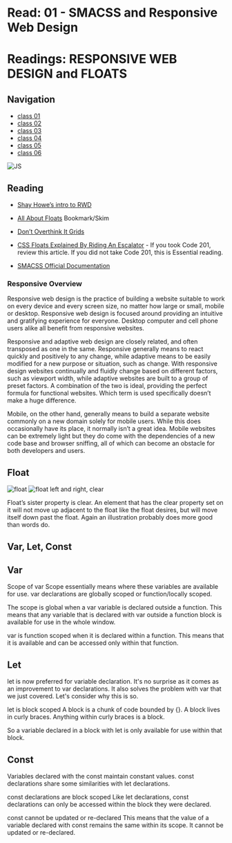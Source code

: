 # Read: 01 - SMACSS and Responsive Web Design #

# Readings: RESPONSIVE WEB DESIGN and FLOATS #

## Navigation ##
 - [class 01](class-01.md)
 - [class 02](class-02.md)
 - [class 03](class-03.md) 
 - [class 04](class-04.md)
 - [class 05](class-05.md)
 - [class 06](class-06.md)


![JS](https://external-content.duckduckgo.com/iu/?u=https%3A%2F%2Fgeekboots.sfo2.cdn.digitaloceanspaces.com%2Fpost%2Flet-vs-const-vs-var--1567744166855.jpg&f=1&nofb=1)

## Reading ##
- [Shay Howe’s intro to RWD](http://learn.shayhowe.com/advanced-html-css/responsive-web-design/)
- [All About Floats](https://css-tricks.com/all-about-floats/)
Bookmark/Skim
- [Don’t Overthink It Grids](https://css-tricks.com/dont-overthink-it-grids/)
- [CSS Floats Explained By Riding An Escalator](https://medium.freecodecamp.org/css-floats-explained-by-riding-an-escalator-57fa55232333) - If you took Code 201, review this article. If you did not take Code 201, this is Essential reading.

- [SMACSS Official Documentation](http://smacss.com/)



### Responsive Overview ###
Responsive web design is the practice of building a website suitable to work on every device and every screen size, no matter how large or small, mobile or desktop. Responsive web design is focused around providing an intuitive and gratifying experience for everyone. Desktop computer and cell phone users alike all benefit from responsive websites.

Responsive and adaptive web design are closely related, and often transposed as one in the same. Responsive generally means to react quickly and positively to any change, while adaptive means to be easily modified for a new purpose or situation, such as change. With responsive design websites continually and fluidly change based on different factors, such as viewport width, while adaptive websites are built to a group of preset factors. A combination of the two is ideal, providing the perfect formula for functional websites. Which term is used specifically doesn’t make a huge difference.

Mobile, on the other hand, generally means to build a separate website commonly on a new domain solely for mobile users. While this does occasionally have its place, it normally isn’t a great idea. Mobile websites can be extremely light but they do come with the dependencies of a new code base and browser sniffing, all of which can become an obstacle for both developers and users.

## Float ##

![float](https://i1.wp.com/css-tricks.com/wp-content/csstricks-uploads/web-layout.png?resize=540%2C240&ssl=1)
![float left and right, clear](https://i1.wp.com/css-tricks.com/wp-content/csstricks-uploads/directionalclearing.png?resize=540%2C226&ssl=1)

Float’s sister property is clear. An element that has the clear property set on it will not move up adjacent to the float like the float desires, but will move itself down past the float. Again an illustration probably does more good than words do.


## Var, Let, Const
## Var ##
Scope of var
Scope essentially means where these variables are available for use. var declarations are globally scoped or function/locally scoped.

The scope is global when a var variable is declared outside a function. This means that any variable that is declared with var outside a function block is available for use in the whole window.

var is function scoped when it is declared within a function. This means that it is available and can be accessed only within that function.

## Let ##

let is now preferred for variable declaration. It's no surprise as it comes as an improvement to var declarations. It also solves the problem with var that we just covered. Let's consider why this is so.

let is block scoped
A block is a chunk of code bounded by {}. A block lives in curly braces. Anything within curly braces is a block.

So a variable declared in a block with let  is only available for use within that block.

## Const ##

Variables declared with the const maintain constant values. const declarations share some similarities with let declarations.

const declarations are block scoped
Like let declarations, const declarations can only be accessed within the block they were declared.

const cannot be updated or re-declared
This means that the value of a variable declared with const remains the same within its scope. It cannot be updated or re-declared. 




